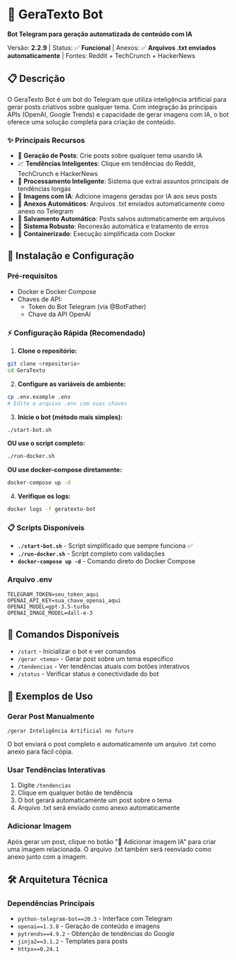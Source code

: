 # 🤖 GeraTexto Bot

**Bot Telegram para geração automatizada de conteúdo com IA**

Versão: **2.2.9** | Status: ✅ **Funcional** | Anexos: ✅ **Arquivos .txt enviados automaticamente** | Fontes: Reddit + TechCrunch + HackerNews

## 📋 Descrição

O GeraTexto Bot é um bot do Telegram que utiliza inteligência artificial para gerar posts criativos sobre qualquer tema. Com integração às principais APIs (OpenAI, Google Trends) e capacidade de gerar imagens com IA, o bot oferece uma solução completa para criação de conteúdo.

### ✨ Principais Recursos

- 🎯 **Geração de Posts**: Crie posts sobre qualquer tema usando IA
- 📈 **Tendências Inteligentes**: Clique em tendências do Reddit, TechCrunch e HackerNews
- 🧠 **Processamento Inteligente**: Sistema que extrai assuntos principais de tendências longas
- 🎨 **Imagens com IA**: Adicione imagens geradas por IA aos seus posts
- 📎 **Anexos Automáticos**: Arquivos .txt enviados automaticamente como anexo no Telegram
- 💾 **Salvamento Automático**: Posts salvos automaticamente em arquivos
- 🔄 **Sistema Robusto**: Reconexão automática e tratamento de erros
- 🐳 **Containerizado**: Execução simplificada com Docker

## 🚀 Instalação e Configuração

### Pré-requisitos

- Docker e Docker Compose
- Chaves de API:
  - Token do Bot Telegram (via @BotFather)
  - Chave da API OpenAI

### ⚡ Configuração Rápida (Recomendado)

1. **Clone o repositório:**
```bash
git clone <repositorio>
cd GeraTexto
```

2. **Configure as variáveis de ambiente:**
```bash
cp .env.example .env
# Edite o arquivo .env com suas chaves
```

3. **Inicie o bot (método mais simples):**
```bash
./start-bot.sh
```

**OU use o script completo:**
```bash
./run-docker.sh
```

**OU use docker-compose diretamente:**
```bash
docker-compose up -d
```

4. **Verifique os logs:**
```bash
docker logs -f geratexto-bot
```

### 📋 Scripts Disponíveis

- **`./start-bot.sh`** - Script simplificado que sempre funciona ✅
- **`./run-docker.sh`** - Script completo com validações
- **`docker-compose up -d`** - Comando direto do Docker Compose

### Arquivo .env

```env
TELEGRAM_TOKEN=seu_token_aqui
OPENAI_API_KEY=sua_chave_openai_aqui
OPENAI_MODEL=gpt-3.5-turbo
OPENAI_IMAGE_MODEL=dall-e-3
```

## 📱 Comandos Disponíveis

- `/start` - Inicializar o bot e ver comandos
- `/gerar <tema>` - Gerar post sobre um tema específico
- `/tendencias` - Ver tendências atuais com botões interativos
- `/status` - Verificar status e conectividade do bot

## 🎯 Exemplos de Uso

### Gerar Post Manualmente
```
/gerar Inteligência Artificial no futuro
```
O bot enviará o post completo e automaticamente um arquivo .txt como anexo para fácil cópia.

### Usar Tendências Interativas
1. Digite `/tendencias`
2. Clique em qualquer botão de tendência
3. O bot gerará automaticamente um post sobre o tema
4. Arquivo .txt será enviado como anexo automaticamente

### Adicionar Imagem
Após gerar um post, clique no botão "🎨 Adicionar imagem IA" para criar uma imagem relacionada.
O arquivo .txt também será reenviado como anexo junto com a imagem.

## 🛠️ Arquitetura Técnica

### Dependências Principais
- `python-telegram-bot==20.3` - Interface com Telegram
- `openai==1.3.8` - Geração de conteúdo e imagens
- `pytrends==4.9.2` - Obtenção de tendências do Google
- `jinja2==3.1.2` - Templates para posts
- `httpx==0.24.1`